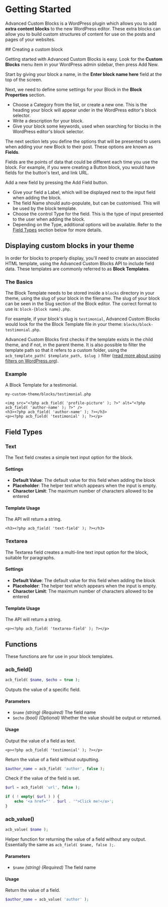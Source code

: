 # Getting Started

Advanced Custom Blocks is a WordPress plugin which allows you to add **extra content blocks** to the new WordPress editor. These extra blocks can allow you to build custom structures of content for use on the posts and pages of your websites.

##<a name="custom-blocks"></a> Creating a custom block

Getting started with Advanced Custom Blocks is easy. Look for the **Custom Blocks** menu item in your WordPress admin sidebar, then press Add New.

Start by giving your block a name, in the **Enter block name here** field at the top of the screen.

Next, we need to define some settings for your Block in the **Block Properties** section.

- Choose a Category from the list, or create a new one. This is the heading your block will appear under in the WordPress editor's block selector.
- Write a description for your block.
- Give your block some keywords, used when searching for blocks in the WordPress editor's block selector.

The next section lets you define the options that will be presented to users when adding your new Block to their post. These options are known as **Fields**.

Fields are the points of data that could be different each time you use the block. For example, if you were creating a Button block, you would have fields for the button's text, and link URL.

Add a new field by pressing the Add Field button.

- Give your field a Label, which will be displayed next to the input field when adding the block.
- The field Name should auto-populate, but can be customised. This will be used by the block template.
- Choose the control Type for the field. This is the type of input presented to the user when adding the block.
- Depending on the Type, additional options will be available. Refer to the [Field Types](#field-types) section below for more details.



## <a name="block-templates"></a>Displaying custom blocks in your theme

In order for blocks to properly display, you'll need to create an associated HTML template, using the Advanced Custom Blocks API to include field data. These templates are commonly referred to as **Block Templates**.

### The Basics

The Block Template needs to be stored inside a `blocks` directory in your theme, using the slug of your block in the filename. The slug of your block can be seen in the Slug section of the Block editor. The correct format to use is: `block-{block name}.php`.

For example, if your block's slug is `testimonial`, Advanced Custom Blocks would look for the the Block Template file in your theme: `blocks/block-testimonial.php`.

Advanced Custom Blocks first checks if the template exists in the child theme, and if not, in the parent theme. It is also possible to filter the template path so that it refers to a custom folder, using the `acb_template_path( $template_path, $slug )` filter ([read more about using filters on WordPress.org](https://codex.wordpress.org/Plugin_API)).

### Example

A Block Template for a testimonial.

`my-custom-theme/blocks/testimonial.php`

```php+HTML
<img src="<?php acb_field( 'profile-picture' ); ?>" alt="<?php acb_field( 'author-name' ); ?>" />
<h3><?php acb_field( 'author-name' ); ?></h3>
<p><?php acb_field( 'testimonial' ); ?></p>
```




## <a name="field-types"></a>Field Types

### Text

The Text field creates a simple text input option for the block.

#### Settings

- **Default Value**: The default value for this field when adding the block
- **Placeholder**: The helper text which appears when the input is empty.
- **Character Limit**: The maximum number of characters allowed to be entered

#### Template Usage

The API will return a string.

```php+HTML
<h3><?php acb_field( 'text-field' ); ?></h3>
```



### Textarea

The Textarea field creates a multi-line text input option for the block, suitable for paragraphs.

#### Settings

- **Default Value**: The default value for this field when adding the block
- **Placeholder**: The helper text which appears when the input is empty.
- **Character Limit**: The maximum number of characters allowed to be entered

#### Template Usage

The API will return a string.

```php+HTML
<p><?php acb_field( 'textarea-field' ); ?></p>
```



## <a name="functions"></a>Functions

These functions are for use in your block templates.

### acb_field()

```php
acb_field( $name, $echo = true );
```

Outputs the value of a specific field.

#### Parameters

- `$name` _(string)_ _(Required)_ The field name
- `$echo` _(bool)_ _(Optional)_ Whether the value should be output or returned.

#### Usage

Output the value of a field as text.

```php+HTML
<p><?php acb_field( 'testimonial' ); ?></p>
```

Return the value of a field without outputting.

```php
$author_name = acb_field( 'author', false );
```

Check if the value of the field is set.

```php
$url = acb_field( 'url', false );

if ( ! empty( $url ) ) {
    echo '<a href="' . $url . '">Click me!</a>';
}
```



### acb_value()

```php
acb_value( $name );
```

Helper function for returning the value of a field without any output. Essentially the same as `acb_field( $name, false );`.

#### Parameters

- `$name` _(string)_ _(Required)_ The field name

#### Usage

Return the value of a field.

```php
$author_name = acb_value( 'author' );
```

